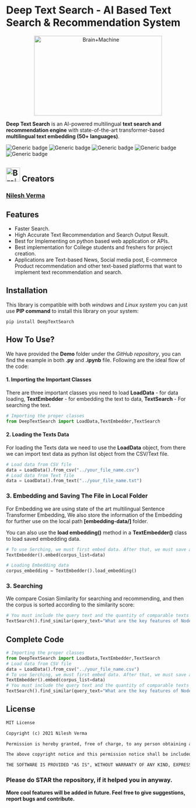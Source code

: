 # Deep Text Search - AI Based Text Search & Recommendation System
<p align="center"><img src="https://github.com/TechyNilesh/DeepTextSearch/blob/main/logo/DeepTextSearch%20Logo-2.png?raw=true" alt="Brain+Machine" height="218" width="350"></p>

**Deep Text Search** is an AI-powered multilingual **text search and recommendation engine** with state-of-the-art transformer-based **multilingual text embedding (50+ languages)**.

![Generic badge](https://img.shields.io/badge/DeepTextSerach-v1-orange.svg) ![Generic badge](https://img.shields.io/badge/Artificial_Intelligence-Advance-green.svg) ![Generic badge](https://img.shields.io/badge/Python-v3-blue.svg) ![Generic badge](https://img.shields.io/badge/pip-v3-red.svg)  ![Generic badge](https://img.shields.io/badge/SentenceTransformer-v1-orange.svg)

<h2><img src="https://cdn2.iconfinder.com/data/icons/artificial-intelligence-6/64/ArtificialIntelligence9-512.png" alt="Brain+Machine" height="38" width="38"> Creators </h2>

### [Nilesh Verma](https://nileshverma.com "Nilesh Verma")

## Features
- Faster Search.
- High Accurate Text Recommendation and Search Output Result.
- Best for Implementing on python based web application or APIs.
- Best implementation for College students and freshers for project creation.
- Applications are Text-based News, Social media post, E-commerce Product recommendation and other text-based platforms that want to implement text recommendation and search.

## Installation

This library is compatible with both *windows* and *Linux system* you can just use **PIP command** to install this library on your system:

```shell
pip install DeepTextSearch
```

## How To Use?

We have provided the **Demo** folder under the *GitHub repository*, you can find the example in both **.py** and **.ipynb**  file. Following are the ideal flow of the code:

#### 1. Importing the Important Classes
There are three important classes you need to load **LoadData** - for data loading, **TextEmbedder** - for embedding the text  to data, **TextSearch** - For searching the text.

```python
# Importing the proper classes
from DeepTextSearch import LoadData,TextEmbedder,TextSearch
```

#### 2. Loading the Texts Data

For loading the Texts data we need to use the **LoadData** object, from there we can import text data as python list object from the CSV/Text  file.

```python
# Load data from CSV file
data = LoadData().from_csv("../your_file_name.csv")
# Load data from Text file
data = LoadData().from_text("../your_file_name.txt")
```
### 3. Embedding and Saving The File in Local Folder

For Embedding we are using state of the art multilingual Sentence Transformer Embedding, We also store the information of the Embedding for further use on the local path **[embedding-data/]** folder.

You can also use the **load embedding()** method in a **TextEmbedder()** class to load saved embedding data.

```python
# To use Serching, we must first embed data. After that, we must save all of the data on the local path.
TextEmbedder().embed(corpus_list=data)

# Loading Embedding data
corpus_embedding = TextEmbedder().load_embedding()
```
### 3. Searching

We compare Cosian Similarity for searching and recommending, and then the corpus is sorted according to the similarity score:

```python
# You must include the query text and the quantity of comparable texts you want to search for.
TextSearch().find_similar(query_text="What are the key features of Node.js?",top_n=10)
```

## Complete Code

```python
# Importing the proper classes
from DeepTextSearch import LoadData,TextEmbedder,TextSearch
# Load data from CSV file
data = LoadData().from_csv("../your_file_name.csv")
# To use Serching, we must first embed data. After that, we must save all of the data on the local path
TextEmbedder().embed(corpus_list=data)
# You must include the query text and the quantity of comparable texts you want to search for
TextSearch().find_similar(query_text="What are the key features of Node.js?",top_n=10)
```

## License

```rst
MIT License

Copyright (c) 2021 Nilesh Verma

Permission is hereby granted, free of charge, to any person obtaining a copy of this software and associated documentation files (the "Software"), to deal in the Software without restriction, including without limitation the rights to use, copy, modify, merge, publish, distribute, sublicense, and/or sell copies of the Software, and to permit persons to whom the Software is furnished to do so, subject to the following conditions:

The above copyright notice and this permission notice shall be included in all copies or substantial portions of the Software.

THE SOFTWARE IS PROVIDED "AS IS", WITHOUT WARRANTY OF ANY KIND, EXPRESS OR IMPLIED, INCLUDING BUT NOT LIMITED TO THE WARRANTIES OF MERCHANTABILITY, FITNESS FOR A PARTICULAR PURPOSE AND NONINFRINGEMENT. IN NO EVENT SHALL THE AUTHORS OR COPYRIGHT HOLDERS BE LIABLE FOR ANY CLAIM, DAMAGES OR OTHER LIABILITY, WHETHER IN AN ACTION OF CONTRACT, TORT OR OTHERWISE, ARISING FROM, OUT OF OR IN CONNECTION WITH THE SOFTWARE OR THE USE OR OTHER DEALINGS IN THE SOFTWARE.
```
### Please do STAR the repository, if it helped you in anyway.

**More cool features will be added in future. Feel free to give suggestions, report bugs and contribute.**
